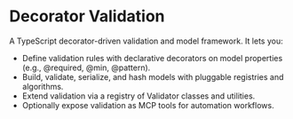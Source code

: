 # Decorator Validation

A TypeScript decorator-driven validation and model framework. It lets you:
- Define validation rules with declarative decorators on model properties (e.g., @required, @min, @pattern).
- Build, validate, serialize, and hash models with pluggable registries and algorithms.
- Extend validation via a registry of Validator classes and utilities.
- Optionally expose validation as MCP tools for automation workflows.

